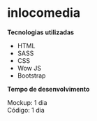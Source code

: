 # inlocomedia

**Tecnologias utilizadas**

- HTML
- SASS
- CSS
- Wow JS
- Bootstrap

**Tempo de desenvolvimento**

Mockup: 1 dia  
Código: 1 dia
